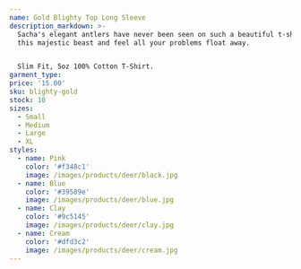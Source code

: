 ```yaml
---
name: Gold Blighty Top Long Sleeve
description_markdown: >-
  Sacha's elegant antlers have never been seen on such a beautiful t-shirt. Wear
  this majestic beast and feel all your problems float away.


  Slim Fit, 5oz 100% Cotton T-Shirt.
garment_type:
price: '15.00'
sku: blighty-gold
stock: 10
sizes:
  - Small
  - Medium
  - Large
  - XL
styles:
  - name: Pink
    color: '#f348c1'
    image: /images/products/deer/black.jpg
  - name: Blue
    color: '#39589e'
    image: /images/products/deer/blue.jpg
  - name: Clay
    color: '#9c5145'
    image: /images/products/deer/clay.jpg
  - name: Cream
    color: '#dfd3c2'
    image: /images/products/deer/cream.jpg
---
```

